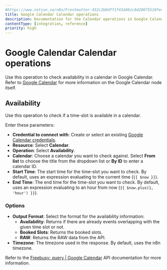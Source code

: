 ```yaml
---
#https://www.notion.so/n8n/Frontmatter-432c2b8dff1f43d4b1c8d20075510fe4
title: Google Calendar Calendar operations
description: Documentation for the Calendar operations in Google Calendar node in n8n, a workflow automation platform. Includes details of operations and configuration, and links to examples and credentials information.
contentType: [integration, reference]
priority: high
---
```


<!-- vale Vale.Repetition = NO -->
<!-- vale from-write-good.Illusions = NO -->
# Google Calendar Calendar operations
<!-- vale from-write-good.Illusions = YES -->
<!-- vale Vale.Repetition = YES -->

Use this operation to check availability in a calendar in Google Calendar. Refer to [Google Calendar](/integrations/builtin/app-nodes/n8n-nodes-base.googlecalendar/index.md) for more information on the Google Calendar node itself.

## Availability

Use this operation to check if a time-slot is available in a calendar.

Enter these parameters:

- **Credential to connect with**: Create or select an existing [Google Calendar credentials](/integrations/builtin/credentials/google/index.md).
- **Resource**: Select **Calendar**.
- **Operation**: Select **Availability**.
- **Calendar**: Choose a calendar you want to check against. Select **From list** to choose the title from the dropdown list or **By ID** to enter a calendar ID.
- **Start Time**: The start time for the time-slot you want to check. By default, uses an expression evaluating to the current time (`{{ $now }}`).
- **End Time**: The end time for the time-slot you want to check. By default, uses an expression evaluating to an hour from now (`{{ $now.plus(1, 'hour') }}`).

### Options

- **Output Format**: Select the format for the availability information:
	- **Availability**: Returns if there are already events overlapping with the given time slot or not.
	- **Booked Slots**: Returns the booked slots.
	- **RAW**: Returns the RAW data from the API.
- **Timezone**: The timezone used in the response. By default, uses the n8n timezone.

Refer to the [Freebusy: query | Google Calendar](https://developers.google.com/calendar/api/v3/reference/freebusy/query) API documentation for more information.
